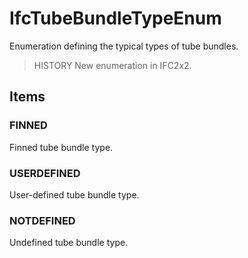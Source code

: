 # IfcTubeBundleTypeEnum

Enumeration defining the typical types of tube bundles.
<!-- end of short definition -->

> HISTORY New enumeration in IFC2x2.

## Items

### FINNED
Finned tube bundle type.

### USERDEFINED
User-defined tube bundle type.

### NOTDEFINED
Undefined tube bundle type.
